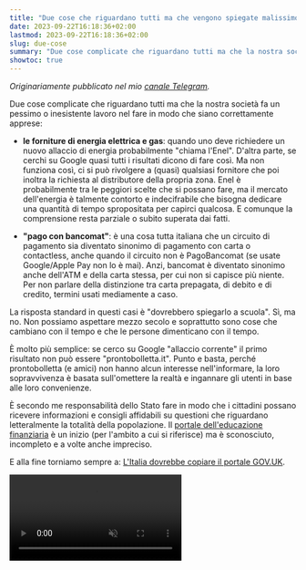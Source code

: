```yaml
---
title: "Due cose che riguardano tutti ma che vengono spiegate malissimo"
date: 2023-09-22T16:18:36+02:00
lastmod: 2023-09-22T16:18:36+02:00
slug: due-cose
summary: "Due cose complicate che riguardano tutti ma che la nostra società fa un pessimo o inesistente lavoro nel fare in modo che siano correttamente apprese."
showtoc: true
---
```


*Originariamente pubblicato nel mio [canale Telegram](https://t.me/notedimatteo/478).*

Due cose complicate che riguardano tutti ma che la nostra società fa un pessimo o inesistente lavoro nel fare in modo che siano correttamente apprese:

- **le forniture di energia elettrica e gas**: quando uno deve richiedere un nuovo allaccio di energia probabilmente "chiama l'Enel". D'altra parte, se cerchi su Google quasi tutti i risultati dicono di fare così. Ma non funziona così, ci si può rivolgere a (quasi) qualsiasi fornitore che poi inoltra la richiesta al distributore della propria zona. Enel è probabilmente tra le peggiori scelte che si possano fare, ma il mercato dell'energia è talmente contorto e indecifrabile che bisogna dedicare una quantità di tempo spropositata per capirci qualcosa. E comunque la comprensione resta parziale o subito superata dai fatti.

- **"pago con bancomat"**: è una cosa tutta italiana che un circuito di pagamento sia diventato sinonimo di pagamento con carta o contactless, anche quando il circuito non è PagoBancomat (se usate Google/Apple Pay non lo è mai). Anzi, bancomat è diventato sinonimo anche dell'ATM e della carta stessa, per cui non si capisce più niente. Per non parlare della distinzione tra carta prepagata, di debito e di credito, termini usati mediamente a caso.

La risposta standard in questi casi è "dovrebbero spiegarlo a scuola". Sì, ma no. Non possiamo aspettare mezzo secolo e soprattutto sono cose che cambiano con il tempo e che le persone dimenticano con il tempo.

È molto più semplice: se cerco su Google "allaccio corrente" il primo risultato non può essere "prontobolletta.it". Punto e basta, perché prontobolletta (e amici) non hanno alcun interesse nell'informare, la loro sopravvivenza è basata sull'omettere la realtà e ingannare gli utenti in base alle loro convenienze.

È secondo me responsabilità dello Stato fare in modo che i cittadini possano ricevere informazioni e consigli affidabili su questioni che riguardano letteralmente la totalità della popolazione. Il [portale dell'educazione finanziaria](https://www.quellocheconta.gov.it/it/) è un inizio (per l'ambito a cui si riferisce) ma è sconosciuto, incompleto e a volte anche impreciso.

E alla fine torniamo sempre a: [L'Italia dovrebbe copiare il portale GOV.UK](https://matteosonoio.it/it/italia-portale-govuk/).

<video autoplay muted loop playsinline style="width: 60%; margin-left: 0">
    <source src="https://media.tenor.com/30s3XzvZJsIAAAPo/mattarella-presidente-della-repubblica.mp4" type="video/mp4">
</video>
